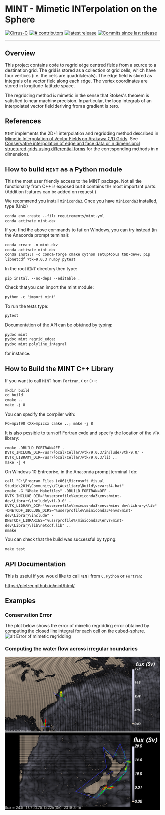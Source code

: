 # MINT - Mimetic INTerpolation on the Sphere

<p align="left">
<a href="https://cirrus-ci.com/github/pletzer/mint">
<img src="https://api.cirrus-ci.com/github/pletzer/mint.svg?branch=master"
     alt="Cirrus-CI" /></a>
<a href="https://github.com/pletzer/mint/graphs/contributors">
<img src="https://img.shields.io/github/contributors/pletzer/mint.svg"
     alt="# contributors" /></a>
<a href="https://github.com/pletzer/mint/releases">
<img src="https://img.shields.io/github/v/release/pletzer/mint"
     alt="latest release" /></a>
<a href="https://github.com/pletzer/mint/commits/master">
<img src="https://img.shields.io/github/commits-since/pletzer/mint/latest.svg"
     alt="Commits since last release" /></a>
</p>

----

## Overview

This project contains code to regrid edge centred fields from a source to a destination grid. The grid is stored as a collection of 
grid cells, which have four vertices (i.e. the cells are quadrilaterals). The edge field is stored as integrals of a vector field 
along each edge. The vertex coordinates are stored in longitude-latitude space.

The regridding method is mimetic in the sense that Stokes's theorem is satisfied to near machine precision. In particular, the 
loop integrals of an interpolated vector field deriving from a gradient is zero.

## References

`MINT` implements the 2D+1 interpolation and regridding method described in 
[Mimetic Interpolation of Vector Fields on Arakawa C/D Grids](https://journals.ametsoc.org/view/journals/mwre/147/1/mwr-d-18-0146.1.xml). 
See [Conservative interpolation of edge and face data on n dimensional structured grids using differential forms](https://www.sciencedirect.com/science/article/pii/S0021999115005562?via%3Dihub) for the corresponding methods in n dimensions.


## How to build `MINT` as  a Python module

This the most user friendly access to the MINT package. Not all the functionality from C++ is exposed but it contains the most important parts. (Addition features can be added on request.)

We recommend you install `Miniconda3`. Once you have `Miniconda3` installed, type (Unix)
```
conda env create --file requirements/mint.yml
conda activate mint-dev
```

If you find the above commands to fail on Windows, you can try instead (in the Anaconda prompt terminal):
```
conda create -n mint-dev
conda activate mint-dev
conda install -c conda-forge cmake cython setuptools tbb-devel pip libnetcdf vtk=9.0.3 numpy pytest
```

In the root `MINT` directory then type:
```
pip install --no-deps --editable .
```

Check that you can import the mint module:
```
python -c "import mint"
```

To run the tests type:
```
pytest
```

Documentation of the API can be obtained by typing:
```
pydoc mint
pydoc mint.regrid_edges
pydoc mint.polyline_integral
```
for instance.

 
## How to Build the MINT C++ Library

If you want to call `MINT` from `Fortran`, `C` or `C++`:
```
mkdir build
cd build
cmake ..
make -j 8
```

You can specify the compiler with:
```
FC=mpif90 CXX=mpicxx cmake ..; make -j 8
```

It is also possible to turn off Fortran code and specify the location of the `VTK` library:
```
cmake -DBUILD_FORTRAN=OFF -DVTK_INCLUDE_DIR=/usr/local/Cellar/vtk/9.0.3/include/vtk-9.0/ -DVTK_LIBRARY_DIR=/usr/local/Cellar/vtk/9.0.3/lib ..
make -j 4
```

On Windows 10 Entreprise, in the Anaconda prompt terminal I do:
```
call "C:\Program Files (x86)\Microsoft Visual Studio\2019\Community\VC\Auxiliary\Build\vcvars64.bat"
cmake -G "NMake Makefiles" -DBUILD_FORTRAN=OFF -DVTK_INCLUDE_DIR="%userprofile%\miniconda3\envs\mint-dev\Library\include\vtk-9.0" -DVTK_LIBRARY_DIR="%userprofile%\miniconda3\envs\mint-dev\Library\lib" -DNETCDF_INCLUDE_DIRS="%userprofile%\miniconda3\envs\mint-dev\Library\include" -DNETCDF_LIBRARIES="%userprofile%\miniconda3\envs\mint-dev\Library\lib\netcdf.lib" ..
nmake
```

You can check that the build was successful by typing:
```
make test
```


## API Documentation

This is useful if you would like to call `MINT` from `C`, `Python` or `Fortran`:

https://pletzer.github.io/mint/html/


## Examples

### Conservation Error

The plot below shows the error of mimetic regridding error obtained by computing the 
closed line integral for each cell on the cubed-sphere. 
![alt Error of mimetic regridding](https://raw.githubusercontent.com/pletzer/mint/master/figures/regrid_edgesError.png)

### Computing the water flow across irregular boundaries

![alt Gulf Stream](https://raw.githubusercontent.com/pletzer/mint/master/figures/gulfStream.png)
![Around New Zealand](https://raw.githubusercontent.com/pletzer/mint/master/figures/nz.png) 
